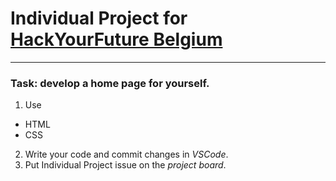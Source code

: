 # Individual Project for [HackYourFuture Belgium](https://www.hackyourfuture.net)

---

### **Task**: develop a home page for yourself.

1.  Use

- HTML
- CSS

2. Write your code and commit changes in _VSCode_.
3. Put Individual Project issue on the _project board_.
